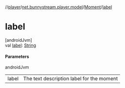 //[player](../../../index.md)/[net.bunnystream.player.model](../index.md)/[Moment](index.md)/[label](label.md)

# label

[androidJvm]\
val [label](label.md): [String](https://kotlinlang.org/api/latest/jvm/stdlib/kotlin-stdlib/kotlin/-string/index.html)

#### Parameters

androidJvm

| | |
|---|---|
| label | The text description label for the moment |

